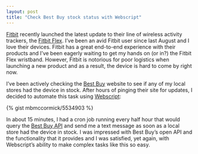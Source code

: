 ```yaml
---
layout: post
title: "Check Best Buy stock status with Webscript"
---
```


[Fitbit](http://www.fitbit.com) recently launched the latest update to their line of wireless activity trackers, the [Fitbit Flex](http://www.fitbit.com/flex). I’ve been an avid Fitbit user since last August and I love their devices. Fitbit has a great end-to-end experience with their products and I’ve been eagerly waiting to get my hands on (or in?) the Fitbit Flex wristband. However, Fitbit is notorious for poor logistics when launching a new product and as a result, the device is hard to come by right now.

I’ve been actively checking the [Best Buy](http://www.bestbuy.com) website to see if any of my local stores had the device in stock. After hours of pinging their site for updates, I decided to automate this task using [Webscript](http://www.webscript.io):

{% gist mbmccormick/5534903 %} 

In about 15 minutes, I had a cron job running every half hour that would query the [Best Buy API](https://bbyopen.com/developer) and send me a text message as soon as a local store had the device in stock. I was impressed with Best Buy’s open API and the functionality that it provides and I was satisfied, yet again, with Webscript’s ability to make complex tasks like this so easy.
